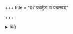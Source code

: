 +++
title = "07 यथर्तुजा वा यथास्वञ्"

+++

<details><summary>थिते</summary>

यथर्तुजा वा यथास्वं चातुर्मास्येषु । वत्सांस्तृतीयसवने सह मातृभिः ७
</details>
